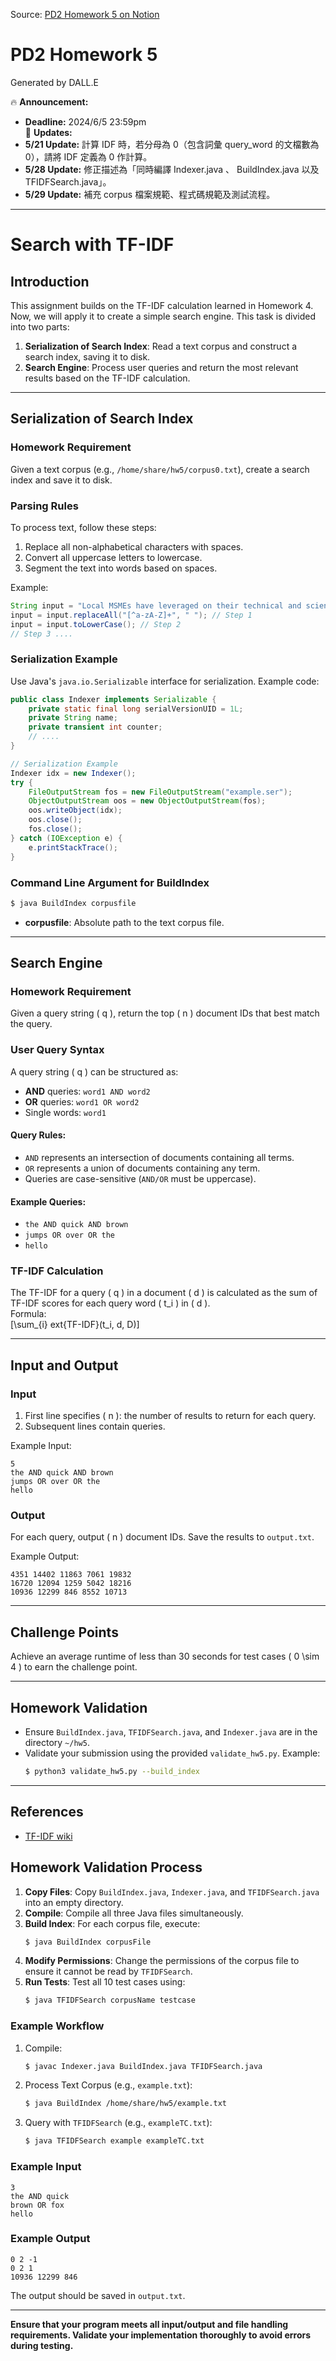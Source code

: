 Source: [PD2 Homework 5 on Notion](https://chuangkt.notion.site/PD2-Homework-5-3073f9725782416bafac5a96298e9680)


# PD2 Homework 5

Generated by DALL.E

🔥 **Announcement:**  
- **Deadline:** 2024/6/5 23:59pm  
📢 **Updates:**  
- **5/21 Update:** 計算 IDF 時，若分母為 0（包含詞彙 query_word 的文檔數為 0），請將 IDF 定義為 0 作計算。
- **5/28 Update:** 修正描述為「同時編譯 Indexer.java 、 BuildIndex.java 以及 TFIDFSearch.java」。
- **5/29 Update:** 補充 corpus 檔案規範、程式碼規範及測試流程。

---

# Search with TF-IDF

## Introduction

This assignment builds on the TF-IDF calculation learned in Homework 4. Now, we will apply it to create a simple search engine. This task is divided into two parts:  
1. **Serialization of Search Index**: Read a text corpus and construct a search index, saving it to disk.  
2. **Search Engine**: Process user queries and return the most relevant results based on the TF-IDF calculation.

---

## Serialization of Search Index

### Homework Requirement

Given a text corpus (e.g., `/home/share/hw5/corpus0.txt`), create a search index and save it to disk.

### Parsing Rules

To process text, follow these steps:
1. Replace all non-alphabetical characters with spaces.
2. Convert all uppercase letters to lowercase.
3. Segment the text into words based on spaces.

Example:

```java
String input = "Local MSMEs have leveraged on their technical and scientific";
input = input.replaceAll("[^a-zA-Z]+", " "); // Step 1
input = input.toLowerCase(); // Step 2
// Step 3 ....
```

### Serialization Example

Use Java's `java.io.Serializable` interface for serialization. Example code:

```java
public class Indexer implements Serializable {
    private static final long serialVersionUID = 1L;
    private String name;
    private transient int counter;
    // ....
}

// Serialization Example
Indexer idx = new Indexer();
try {
    FileOutputStream fos = new FileOutputStream("example.ser");
    ObjectOutputStream oos = new ObjectOutputStream(fos);
    oos.writeObject(idx);
    oos.close();
    fos.close();
} catch (IOException e) {
    e.printStackTrace();
}
```

### Command Line Argument for BuildIndex

```bash
$ java BuildIndex corpusfile
```

- **corpusfile**: Absolute path to the text corpus file.

---

## Search Engine

### Homework Requirement

Given a query string \( q \), return the top \( n \) document IDs that best match the query.

### User Query Syntax

A query string \( q \) can be structured as:
- **AND** queries: `word1 AND word2`
- **OR** queries: `word1 OR word2`
- Single words: `word1`

#### Query Rules:
- `AND` represents an intersection of documents containing all terms.
- `OR` represents a union of documents containing any term.
- Queries are case-sensitive (`AND/OR` must be uppercase).

#### Example Queries:

- `the AND quick AND brown`
- `jumps OR over OR the`
- `hello`

### TF-IDF Calculation

The TF-IDF for a query \( q \) in a document \( d \) is calculated as the sum of TF-IDF scores for each query word \( t_i \) in \( d \).  
Formula:  
\[\sum_{i} 	ext{TF-IDF}(t_i, d, D)\]

---

## Input and Output

### Input
1. First line specifies \( n \): the number of results to return for each query.
2. Subsequent lines contain queries.

Example Input:
```
5
the AND quick AND brown
jumps OR over OR the
hello
```

### Output
For each query, output \( n \) document IDs. Save the results to `output.txt`.

Example Output:
```
4351 14402 11863 7061 19832
16720 12094 1259 5042 18216
10936 12299 846 8552 10713
```

---

## Challenge Points

Achieve an average runtime of less than 30 seconds for test cases \( 0 \sim 4 \) to earn the challenge point.

---

## Homework Validation

- Ensure `BuildIndex.java`, `TFIDFSearch.java`, and `Indexer.java` are in the directory `~/hw5`.  
- Validate your submission using the provided `validate_hw5.py`. Example:
  ```bash
  $ python3 validate_hw5.py --build_index
  ```

---

## References

- [TF-IDF wiki](https://zh.wikipedia.org/zh-tw/Tf-idf)

## Homework Validation Process

1. **Copy Files**: Copy `BuildIndex.java`, `Indexer.java`, and `TFIDFSearch.java` into an empty directory.
2. **Compile**: Compile all three Java files simultaneously.
3. **Build Index**: For each corpus file, execute:
   ```bash
   $ java BuildIndex corpusFile
   ```
4. **Modify Permissions**: Change the permissions of the corpus file to ensure it cannot be read by `TFIDFSearch`.
5. **Run Tests**: Test all 10 test cases using:
   ```bash
   $ java TFIDFSearch corpusName testcase
   ```

### Example Workflow

1. Compile:
   ```bash
   $ javac Indexer.java BuildIndex.java TFIDFSearch.java
   ```

2. Process Text Corpus (e.g., `example.txt`):
   ```bash
   $ java BuildIndex /home/share/hw5/example.txt
   ```

3. Query with `TFIDFSearch` (e.g., `exampleTC.txt`):
   ```bash
   $ java TFIDFSearch example exampleTC.txt
   ```

### Example Input
```
3
the AND quick
brown OR fox
hello
```

### Example Output
```
0 2 -1
0 2 1
10936 12299 846
```

The output should be saved in `output.txt`.

---

**Ensure that your program meets all input/output and file handling requirements. Validate your implementation thoroughly to avoid errors during testing.**
